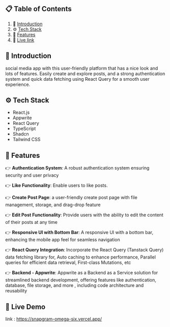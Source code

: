

## 📋 <a name="table">Table of Contents</a>

1. 🤖 [Introduction](#introduction)
2. ⚙️ [Tech Stack](#tech-stack)
3. 🔋 [Features](#features)
4. 🔗 [Live link](#links)



## <a name="introduction">🤖 Introduction</a>

social media app with this user-friendly platform that has a nice look and lots of features. Easily create and explore posts, and a strong authentication system and quick data fetching using React Query for a smooth user experience.


## <a name="tech-stack">⚙️ Tech Stack</a>

- React.js
- Appwrite
- React Query
- TypeScript
- Shadcn
- Tailwind CSS

## <a name="features">🔋 Features</a>

👉 **Authentication System**: A robust authentication system ensuring security and user privacy

👉 **Like Functionality**: Enable users to like posts.

👉 **Create Post Page**: a user-friendly create post page with file management, storage, and drag-drop feature

👉 **Edit Post Functionality**: Provide users with the ability to edit the content of their posts at any time

👉 **Responsive UI with Bottom Bar**: A responsive UI with a bottom bar, enhancing the mobile app feel for seamless navigation

👉 **React Query Integration**: Incorporate the React Query (Tanstack Query) data fetching library for, Auto caching to enhance performance, Parallel queries for efficient data retrieval, First-class Mutations, etc

👉 **Backend - Appwrite**:  Appwrite as a Backend as a Service solution for streamlined backend development, offering features like authentication, database, file storage, and more
, including code architecture and reusability 

## <a name="links">🔗 Live Demo </a>
link : https://snapgram-omega-six.vercel.app/
